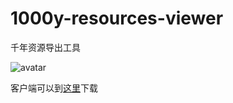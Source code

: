 # 1000y-resources-viewer

千年资源导出工具

![avatar](https://repository-images.githubusercontent.com/271817340/7aa40e00-af14-11ea-88e4-1727f8e00afc)

客户端可以到[这里](https://www.1000y.com.tw/)下载
